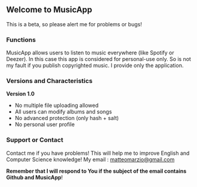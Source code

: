 ## Welcome to MusicApp 
This is a beta, so please alert me for problems or bugs!


### Functions

MusicApp allows users to listen to music everywhere (like Spotify or Deezer). In this case this app is considered for personal-use only. So is not my fault if you publish copyrighted music. I provide only the application.

### Versions and Characteristics
__Version 1.0__

  - No multiple file uploading allowed
  - All users can modify albums and songs
  - No advanced protection (only hash + salt)
  - No personal user profile


### Support or Contact

Contact me if you have problems!
This will help me to improve English and Computer Science knowledge!
My email : matteomarzio@gmail.com

__Remember that I will respond to You if the subject of the email contains Github and MusicApp__!
